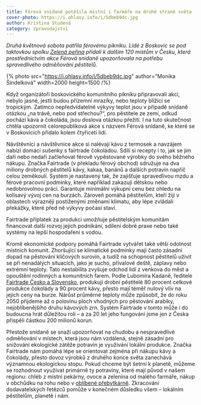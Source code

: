 ```yaml
---
title: Férová snídaně potěšila místní i farmáře na druhé straně světa
cover-photo: https://i.ohlasy.info/i/5dbeb9dc.jpg
author: Kristina Studená
category: zpravodajství
---
```


*Druhá květnová sobota patřila férovému pikniku. Lidé z Boskovic se pod taktovkou spolku [Zelená peřina](https://www.zelena-perina.cz) přidali k dalším 120 místům v Česku, která prostřednictvím akce Férová snídaně upozorňovala na potřebu spravedlivého odměňování pěstitelů.*

{% photo src="https://i.ohlasy.info/i/5dbeb9dc.jpg" author="Monika Šindelková" width=2000 height=1500 /%}

Když organizátoři boskovického komunitního pikniku připravovali akci, nebylo jasné, jestli budou přízemní mrazíky, nebo teploty blížící se tropickým. Zatímco nepředvídatelné výkyvy teplot jsou v případě snídaně otázkou „na trávě, nebo pod střechou?“, pro pěstitele ze zemí, odkud pochází káva a čokoláda, jsou doslova otázkou přežití. I na tuto skutečnost chtěla upozornit celorepubliková akce s názvem Férová snídaně, ke které se v Boskovicích přidalo kolem čtyřiceti lidí. 

Návštěvníci a návštěvnice akce si nalévají kávu z termosek a navzájem nabízí domácí sušenky s fairtrade čokoládou. Sdílí si recepty i to, jak se jim daří nebo nedaří začleňovat férově vypěstované výrobky do svého běžného nákupu. Značka Fairtrade (v překladu férový obchod) sdružuje na dva miliony drobných pěstitelů kávy, kakaa, banánů a dalších potravin napříč celou zeměkoulí. Systém je nastavený tak, že zajišťuje spravedlivou mzdu a férové pracovní podmínky, které například zakazují dětskou nebo nedobrovolnou práci. Garantuje minimální výkupní cenu bez ohledu na kolísavý vývoj cen na burzách. Zároveň pomáhá pěstitelům, kteří žijí v oblastech výrazněji postiženými změnami klimatu, aby lépe zvládali překážky, které před ně výkyvy počasí staví.

Fairtrade příplatek za produkci umožňuje pěstitelským komunitám financovat další rozvoj jejich podnikání, sdílení dobré praxe nebo také systémy na lepší hospodaření s vodou. 

Kromě ekonomické podpory pomáhá Fairtrade vytvářet také větší odolnost místních komunit. Zhoršující se klimatické podmínky mají často zásadní dopad na pěstování klíčových surovin, a tudíž na schopnost pěstitelů uživit se při nenadálých situacích, jako je sucho, přívalové deště, záplavy nebo extrémní teploty. Tato nestabilita zvyšuje odchod lidí z venkova do měst a opouštění rodinných a komunitních farem. Podle Lubomíra Kadaně, ředitele [Fairtrade Česko a Slovensko](https://fairtrade.cz), produkují drobní pěstitelé 80 procent celkové produkce čokolády a 90 procent kávy, přesto mají téměř nulový vliv na jejich ceny na burze. Nárůst průměrné teploty může způsobit, že do roku 2050 přijdeme až o polovinu ploch vhodných pro pěstování arabiky, nejoblíbenějšího druhu kávových zrn. Systém Fairtrade v tomto může i do budoucna hrát důležitou roli – a za 20 let jeho fungování jsme jen z Česka přispěli částkou 200 milionů korun.

Přestože snídaně se snaží upozorňovat na chudobu a nespravedlivé odměňování v místech, která jsou nám vzdálená, stejně zásadní pro snižování ekologické zátěže potravin je využívání lokální produkce. Značka Fairtrade nám pomáhá lépe se orientovat zejména při nákupu kávy a čokolády, přesto dovoz výrobků z druhého konce světa zanechává významnou ekologickou stopu. Pokud chceme být šetrní k planetě, můžeme se rozhodnout využívat primárně ty potraviny, které mají původ v našem regionu: chléb z místní pekárny, ovoce a zelenina od malého farmáře, nákup v obchůdku na rohu nebo v [oblíbené přebytkárně](https://ohlasy.info/clanky/2019/02/rozhovor-striz.html). Zkracování dodavatelských řetězců pomůže v konečném důsledku všem – lokálním pěstitelům, planetě i nám.